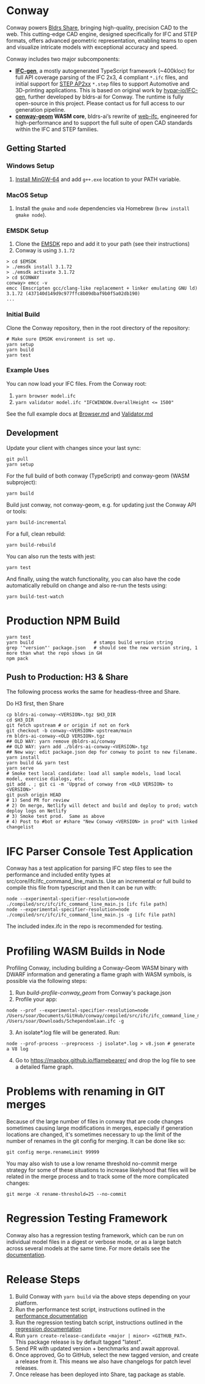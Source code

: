 # Conway

Conway powers [Bldrs Share](https://github.com/bldrs-ai/Share), bringing high-quality, precision CAD to the web. This cutting-edge CAD engine, designed specifically for IFC and STEP formats, offers advanced geometric representation, enabling teams to open and visualize intricate models with exceptional accuracy and speed.
 
Conway includes two major subcomponents:
  - **[IFC-gen](https://github.com/bldrs-ai/conway/tree/main/src/ifc/ifc4_gen)**, a mostly autogenerated TypeScript framework (~400kloc) for full API coverage parsing of the IFC 2x3, 4 compliant `*.ifc` files, and initial support for [STEP AP2xx](https://en.wikipedia.org/wiki/ISO_10303-21) `*.step` files to support Automotive and 3D-printing applications.  This is based on original work by [hypar-io/IFC-gen](https://github.com/hypar-io/IFC-gen), further developed by bldrs-ai for Conway.  The runtime is fully open-source in this project.  Please contact us for full access to our generation pipeline.
  - **[conway-geom](https://github.com/bldrs-ai/conway-geom) WASM core**, bldrs-ai’s rewrite of [web-ifc](https://github.com/ThatOpen/engine_web-ifc), engineered for high-performance and to support the full suite of open CAD standards within the IFC and STEP families.

## Getting Started

### Windows Setup
1. [Install MinGW-64](https://github.com/msys2/msys2-installer/releases/download/2022-06-03/msys2-x86_64-20220603.exe) and add ```g++.exe``` location to your PATH variable.

### MacOS Setup 

1. Install the `gmake` and `node` dependencies via Homebrew (```brew install gmake node```).

### EMSDK Setup
1. Clone the [EMSDK](https://github.com/emscripten-core/emsdk) repo and add it to your path (see their instructions)
2. Conway is using `3.1.72`
```
> cd $EMSDK
> ./emsdk install 3.1.72
> ./emsdk activate 3.1.72
> cd $CONWAY
conway> emcc -v
emcc (Emscripten gcc/clang-like replacement + linker emulating GNU ld) 3.1.72 (437140d149d9c977ffc8b09dbaf9b0f5a02db190)
...
```

### Initial Build

Clone the Conway repository, then in the root directory of the repository:
```
# Make sure EMSDK environment is set up.
yarn setup
yarn build
yarn test
```

### Example Uses
You can now load your IFC files. From the Conway root:
1. ```yarn browser model.ifc```
2. ```yarn validator model.ifc "IFCWINDOW.OverallHeight <= 1500"```

See the full example docs at [Browser.md](examples/Browser.md) and [Validator.md](examples/Validator.md)

## Development
Update your client with changes since your last sync:
```
git pull
yarn setup
```

For the full build of both conway (TypeScript) and conway-geom (WASM subproject):
```
yarn build
```

Build just conway, not conway-geom, e.g. for updating just the Conway API or tools:
```
yarn build-incremental
```

For a full, clean rebuild:
```
yarn build-rebuild
```

You can also run the tests with jest:
```
yarn test
```

And finally, using the watch functionality, you can also have the code automatically rebuild on change and also re-run the tests using:
```
yarn build-test-watch
```

# Production NPM Build
```
yarn test
yarn build                      # stamps build version string
grep '"version"' package.json   # should see the new version string, 1 more than what the repo shows in GH
npm pack
```

## Push to Production: H3 & Share
The following process works the same for headless-three and Share.

Do H3 first, then Share
```
cp bldrs-ai-conway-<VERSION>.tgz $H3_DIR
cd $H3_DIR
git fetch upstream # or origin if not on fork
git checkout -b conway-<VERSION> upstream/main
rm bldrs-ai-conway-<OLD VERSION>.tgz
## OLD WAY: yarn remove @bldrs-ai/conway
## OLD WAY: yarn add ./bldrs-ai-conway-<VERSION>.tgz
## New way: edit package.json dep for conway to point to new filename.
yarn install
yarn build && yarn test
yarn serve
# Smoke test local candidate: load all sample models, load local model, exercise dialogs, etc.
git add . ; git ci -m 'Upgrad of conway from <OLD VERSION> to <VERSION>'
git push origin HEAD
# 1) Send PR for review
# 2) On merge, Netlify will detect and build and deploy to prod; watch deploy logs on Netlify
# 3) Smoke test prod.  Same as above
# 4) Post to #bot or #share "New Conway <VERSION> in prod" with linked changelist
```

# IFC Parser Console Test Application

Conway has a test application for parsing IFC step files to see the performance and included entity types at src/core/ifc/ifc_command_line_main.ts. 
Use an incremental or full build to compile this file from typescript and then it can be run with:

```
node --experimental-specifier-resolution=node ./compiled/src/ifc/ifc_command_line_main.js [ifc file path]
node --experimental-specifier-resolution=node ./compiled/src/ifc/ifc_command_line_main.js -g [ifc file path]
```

The included index.ifc in the repo is recommended for testing.

# Profiling WASM Builds in Node
Profiling Conway, including building a Conway-Geom WASM binary with DWARF information and generating a flame graph with WASM symbols, is possible via the following steps:
1. Run *build-profile-conway_geom* from Conway's package.json 
2. Profile your app: 
```
node --prof --experimental-specifier-resolution=node /Users/soar/Documents/GitHub/conway/compiled/src/ifc/ifc_command_line_main.js /Users/soar/Downloads/Schependomlaan.ifc -g
```
3. An isolate*.log file will be generated. Run:
```
node --prof-process --preprocess -j isolate*.log > v8.json # generate a V8 log
```
4. Go to https://mapbox.github.io/flamebearer/ and drop the log file to see a detailed flame graph.

# Problems with renaming in GIT merges

Because of the large number of files in conway that are code changes sometimes causing large modifications in merges, especially if generation locations are changed, it's sometimes necessary to up the limit of the number of renames in the git config for merging. It can be done like so:

```
git config merge.renameLimit 99999
```

You may also wish to use a low rename threshold no-commit merge strategy for some of these situations to increase likelyhood that files will be related in the merge process and to track some of the more complicated changes:

```
git merge -X rename-threshold=25 --no-commit
```

# Regression Testing Framework

Conway also has a regression testing framework, which can be run on individual model files in a digest or verbose mode, or as a large batch across several models at the same time. For more details see the [documentation](regression/README.MD).


# Release Steps
1. Build Conway with `yarn build` via the above steps depending on your platform.
2. Run the performance test script, instructions outlined in the [performance documentation](scripts/README.md)
3. Run the regression testing batch script, instructions outlined in the [regression documentation](regression/README.md)
4. Run `yarn create-release-candidate <major | minor> <GITHUB_PAT>`. This package release is by default tagged "latest". 
5. Send PR with updated version + benchmarks and await approval.
6. Once approved, Go to GitHub, select the new tagged version, and create a release from it. This means we also have changelogs for patch level releases.
7. Once release has been deployed into Share, tag package as stable.
